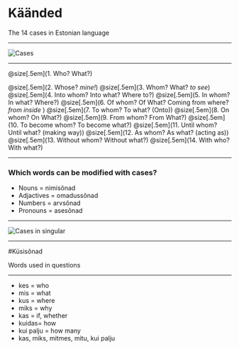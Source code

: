 # Käänded 

The 14 cases in Estonian language

---

![Cases](https://www.taskutark.ee/m/wp-content/uploads/sites/2/2016/07/14k%C3%A4%C3%A4net.png)

---

@size[.5em](1. Who? What?)

@size[.5em](2. Whose? *mine!*)
@size[.5em](3. Whom? What? *to see*)
@size[.5em](4. Into whom? Into what? Where to?)
@size[.5em](5. In whom? In what? Where?)
@size[.5em](6. Of whom? Of What? Coming from where? *from inside* )
@size[.5em](7. To whom? To what? (Onto))
@size[.5em](8. On whom? On What?)
@size[.5em](9. From whom? From What?)
@size[.5em](10. To become whom? To become what?)
@size[.5em](11. Until whom? Until what? (making way))
@size[.5em](12. As whom? As what? (acting as))
@size[.5em](13. Without whom? Without what?)
@size[.5em](14. With who? With what?)

---

### Which words can be modified with cases?

- Nouns = nimisõnad
- Adjactives = omadussõnad
- Numbers = arvsõnad
- Pronouns = asesõnad

---

![Cases in singular](https://www.taskutark.ee/m/wp-content/uploads/sites/2/2016/07/14k%C3%A4%C3%A4netainsus.png)


---

#Küsisõnad

Words used in questions

---

- kes   =   who
- mis   =   what
- kus   =   where
- miks  =   why
- kas   =   if, whether
- kuidas=   how
- kui palju = how many
- kas, miks, mitmes, mitu, kui palju


